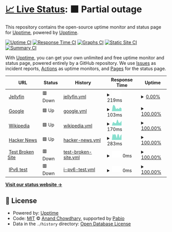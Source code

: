 # [📈 Live Status](https://demo.upptime.js.org): <!--live status--> **🟧 Partial outage**

This repository contains the open-source uptime monitor and status page for [Upptime](https://upptime.js.org), powered by [Upptime](https://github.com/upptime/upptime).

[![Uptime CI](https://github.com/upptime/upptime/workflows/Uptime%20CI/badge.svg)](https://github.com/upptime/upptime/actions?query=workflow%3A%22Uptime+CI%22)
[![Response Time CI](https://github.com/upptime/upptime/workflows/Response%20Time%20CI/badge.svg)](https://github.com/upptime/upptime/actions?query=workflow%3A%22Response+Time+CI%22)
[![Graphs CI](https://github.com/upptime/upptime/workflows/Graphs%20CI/badge.svg)](https://github.com/upptime/upptime/actions?query=workflow%3A%22Graphs+CI%22)
[![Static Site CI](https://github.com/upptime/upptime/workflows/Static%20Site%20CI/badge.svg)](https://github.com/upptime/upptime/actions?query=workflow%3A%22Static+Site+CI%22)
[![Summary CI](https://github.com/upptime/upptime/workflows/Summary%20CI/badge.svg)](https://github.com/upptime/upptime/actions?query=workflow%3A%22Summary+CI%22)

With [Upptime](https://upptime.js.org), you can get your own unlimited and free uptime monitor and status page, powered entirely by a GitHub repository. We use [Issues](https://github.com/upptime/upptime/issues) as incident reports, [Actions](https://github.com/upptime/upptime/actions) as uptime monitors, and [Pages](https://demo.upptime.js.org) for the status page.

<!--start: status pages-->
<!-- This summary is generated by Upptime (https://github.com/upptime/upptime) -->
<!-- Do not edit this manually, your changes will be overwritten -->
<!-- prettier-ignore -->
| URL | Status | History | Response Time | Uptime |
| --- | ------ | ------- | ------------- | ------ |
| <img alt="" src="https://icons.duckduckgo.com/ip3/jellyfin.seanbarzilay.org.ico" height="13"> [Jellyfin](https://jellyfin.seanbarzilay.org) | 🟥 Down | [jellyfin.yml](https://github.com/seanbarzilay/upptime/commits/HEAD/history/jellyfin.yml) | <details><summary><img alt="Response time graph" src="./graphs/jellyfin/response-time-week.png" height="20"> 219ms</summary><br><a href="https://demo.upptime.js.org/history/jellyfin"><img alt="Response time 198" src="https://img.shields.io/endpoint?url=https%3A%2F%2Fraw.githubusercontent.com%2Fseanbarzilay%2Fupptime%2FHEAD%2Fapi%2Fjellyfin%2Fresponse-time.json"></a><br><a href="https://demo.upptime.js.org/history/jellyfin"><img alt="24-hour response time 227" src="https://img.shields.io/endpoint?url=https%3A%2F%2Fraw.githubusercontent.com%2Fseanbarzilay%2Fupptime%2FHEAD%2Fapi%2Fjellyfin%2Fresponse-time-day.json"></a><br><a href="https://demo.upptime.js.org/history/jellyfin"><img alt="7-day response time 219" src="https://img.shields.io/endpoint?url=https%3A%2F%2Fraw.githubusercontent.com%2Fseanbarzilay%2Fupptime%2FHEAD%2Fapi%2Fjellyfin%2Fresponse-time-week.json"></a><br><a href="https://demo.upptime.js.org/history/jellyfin"><img alt="30-day response time 210" src="https://img.shields.io/endpoint?url=https%3A%2F%2Fraw.githubusercontent.com%2Fseanbarzilay%2Fupptime%2FHEAD%2Fapi%2Fjellyfin%2Fresponse-time-month.json"></a><br><a href="https://demo.upptime.js.org/history/jellyfin"><img alt="1-year response time 198" src="https://img.shields.io/endpoint?url=https%3A%2F%2Fraw.githubusercontent.com%2Fseanbarzilay%2Fupptime%2FHEAD%2Fapi%2Fjellyfin%2Fresponse-time-year.json"></a></details> | <details><summary><a href="https://demo.upptime.js.org/history/jellyfin">0.00%</a></summary><a href="https://demo.upptime.js.org/history/jellyfin"><img alt="All-time uptime 0.00%" src="https://img.shields.io/endpoint?url=https%3A%2F%2Fraw.githubusercontent.com%2Fseanbarzilay%2Fupptime%2FHEAD%2Fapi%2Fjellyfin%2Fuptime.json"></a><br><a href="https://demo.upptime.js.org/history/jellyfin"><img alt="24-hour uptime 0.00%" src="https://img.shields.io/endpoint?url=https%3A%2F%2Fraw.githubusercontent.com%2Fseanbarzilay%2Fupptime%2FHEAD%2Fapi%2Fjellyfin%2Fuptime-day.json"></a><br><a href="https://demo.upptime.js.org/history/jellyfin"><img alt="7-day uptime 0.00%" src="https://img.shields.io/endpoint?url=https%3A%2F%2Fraw.githubusercontent.com%2Fseanbarzilay%2Fupptime%2FHEAD%2Fapi%2Fjellyfin%2Fuptime-week.json"></a><br><a href="https://demo.upptime.js.org/history/jellyfin"><img alt="30-day uptime 1.38%" src="https://img.shields.io/endpoint?url=https%3A%2F%2Fraw.githubusercontent.com%2Fseanbarzilay%2Fupptime%2FHEAD%2Fapi%2Fjellyfin%2Fuptime-month.json"></a><br><a href="https://demo.upptime.js.org/history/jellyfin"><img alt="1-year uptime 0.00%" src="https://img.shields.io/endpoint?url=https%3A%2F%2Fraw.githubusercontent.com%2Fseanbarzilay%2Fupptime%2FHEAD%2Fapi%2Fjellyfin%2Fuptime-year.json"></a></details>
| <img alt="" src="https://icons.duckduckgo.com/ip3/www.google.com.ico" height="13"> [Google](https://www.google.com) | 🟩 Up | [google.yml](https://github.com/seanbarzilay/upptime/commits/HEAD/history/google.yml) | <details><summary><img alt="Response time graph" src="./graphs/google/response-time-week.png" height="20"> 103ms</summary><br><a href="https://demo.upptime.js.org/history/google"><img alt="Response time 104" src="https://img.shields.io/endpoint?url=https%3A%2F%2Fraw.githubusercontent.com%2Fseanbarzilay%2Fupptime%2FHEAD%2Fapi%2Fgoogle%2Fresponse-time.json"></a><br><a href="https://demo.upptime.js.org/history/google"><img alt="24-hour response time 112" src="https://img.shields.io/endpoint?url=https%3A%2F%2Fraw.githubusercontent.com%2Fseanbarzilay%2Fupptime%2FHEAD%2Fapi%2Fgoogle%2Fresponse-time-day.json"></a><br><a href="https://demo.upptime.js.org/history/google"><img alt="7-day response time 103" src="https://img.shields.io/endpoint?url=https%3A%2F%2Fraw.githubusercontent.com%2Fseanbarzilay%2Fupptime%2FHEAD%2Fapi%2Fgoogle%2Fresponse-time-week.json"></a><br><a href="https://demo.upptime.js.org/history/google"><img alt="30-day response time 104" src="https://img.shields.io/endpoint?url=https%3A%2F%2Fraw.githubusercontent.com%2Fseanbarzilay%2Fupptime%2FHEAD%2Fapi%2Fgoogle%2Fresponse-time-month.json"></a><br><a href="https://demo.upptime.js.org/history/google"><img alt="1-year response time 104" src="https://img.shields.io/endpoint?url=https%3A%2F%2Fraw.githubusercontent.com%2Fseanbarzilay%2Fupptime%2FHEAD%2Fapi%2Fgoogle%2Fresponse-time-year.json"></a></details> | <details><summary><a href="https://demo.upptime.js.org/history/google">100.00%</a></summary><a href="https://demo.upptime.js.org/history/google"><img alt="All-time uptime 100.00%" src="https://img.shields.io/endpoint?url=https%3A%2F%2Fraw.githubusercontent.com%2Fseanbarzilay%2Fupptime%2FHEAD%2Fapi%2Fgoogle%2Fuptime.json"></a><br><a href="https://demo.upptime.js.org/history/google"><img alt="24-hour uptime 100.00%" src="https://img.shields.io/endpoint?url=https%3A%2F%2Fraw.githubusercontent.com%2Fseanbarzilay%2Fupptime%2FHEAD%2Fapi%2Fgoogle%2Fuptime-day.json"></a><br><a href="https://demo.upptime.js.org/history/google"><img alt="7-day uptime 100.00%" src="https://img.shields.io/endpoint?url=https%3A%2F%2Fraw.githubusercontent.com%2Fseanbarzilay%2Fupptime%2FHEAD%2Fapi%2Fgoogle%2Fuptime-week.json"></a><br><a href="https://demo.upptime.js.org/history/google"><img alt="30-day uptime 100.00%" src="https://img.shields.io/endpoint?url=https%3A%2F%2Fraw.githubusercontent.com%2Fseanbarzilay%2Fupptime%2FHEAD%2Fapi%2Fgoogle%2Fuptime-month.json"></a><br><a href="https://demo.upptime.js.org/history/google"><img alt="1-year uptime 100.00%" src="https://img.shields.io/endpoint?url=https%3A%2F%2Fraw.githubusercontent.com%2Fseanbarzilay%2Fupptime%2FHEAD%2Fapi%2Fgoogle%2Fuptime-year.json"></a></details>
| <img alt="" src="https://icons.duckduckgo.com/ip3/en.wikipedia.org.ico" height="13"> [Wikipedia](https://en.wikipedia.org) | 🟩 Up | [wikipedia.yml](https://github.com/seanbarzilay/upptime/commits/HEAD/history/wikipedia.yml) | <details><summary><img alt="Response time graph" src="./graphs/wikipedia/response-time-week.png" height="20"> 170ms</summary><br><a href="https://demo.upptime.js.org/history/wikipedia"><img alt="Response time 247" src="https://img.shields.io/endpoint?url=https%3A%2F%2Fraw.githubusercontent.com%2Fseanbarzilay%2Fupptime%2FHEAD%2Fapi%2Fwikipedia%2Fresponse-time.json"></a><br><a href="https://demo.upptime.js.org/history/wikipedia"><img alt="24-hour response time 180" src="https://img.shields.io/endpoint?url=https%3A%2F%2Fraw.githubusercontent.com%2Fseanbarzilay%2Fupptime%2FHEAD%2Fapi%2Fwikipedia%2Fresponse-time-day.json"></a><br><a href="https://demo.upptime.js.org/history/wikipedia"><img alt="7-day response time 170" src="https://img.shields.io/endpoint?url=https%3A%2F%2Fraw.githubusercontent.com%2Fseanbarzilay%2Fupptime%2FHEAD%2Fapi%2Fwikipedia%2Fresponse-time-week.json"></a><br><a href="https://demo.upptime.js.org/history/wikipedia"><img alt="30-day response time 270" src="https://img.shields.io/endpoint?url=https%3A%2F%2Fraw.githubusercontent.com%2Fseanbarzilay%2Fupptime%2FHEAD%2Fapi%2Fwikipedia%2Fresponse-time-month.json"></a><br><a href="https://demo.upptime.js.org/history/wikipedia"><img alt="1-year response time 247" src="https://img.shields.io/endpoint?url=https%3A%2F%2Fraw.githubusercontent.com%2Fseanbarzilay%2Fupptime%2FHEAD%2Fapi%2Fwikipedia%2Fresponse-time-year.json"></a></details> | <details><summary><a href="https://demo.upptime.js.org/history/wikipedia">100.00%</a></summary><a href="https://demo.upptime.js.org/history/wikipedia"><img alt="All-time uptime 100.00%" src="https://img.shields.io/endpoint?url=https%3A%2F%2Fraw.githubusercontent.com%2Fseanbarzilay%2Fupptime%2FHEAD%2Fapi%2Fwikipedia%2Fuptime.json"></a><br><a href="https://demo.upptime.js.org/history/wikipedia"><img alt="24-hour uptime 100.00%" src="https://img.shields.io/endpoint?url=https%3A%2F%2Fraw.githubusercontent.com%2Fseanbarzilay%2Fupptime%2FHEAD%2Fapi%2Fwikipedia%2Fuptime-day.json"></a><br><a href="https://demo.upptime.js.org/history/wikipedia"><img alt="7-day uptime 100.00%" src="https://img.shields.io/endpoint?url=https%3A%2F%2Fraw.githubusercontent.com%2Fseanbarzilay%2Fupptime%2FHEAD%2Fapi%2Fwikipedia%2Fuptime-week.json"></a><br><a href="https://demo.upptime.js.org/history/wikipedia"><img alt="30-day uptime 100.00%" src="https://img.shields.io/endpoint?url=https%3A%2F%2Fraw.githubusercontent.com%2Fseanbarzilay%2Fupptime%2FHEAD%2Fapi%2Fwikipedia%2Fuptime-month.json"></a><br><a href="https://demo.upptime.js.org/history/wikipedia"><img alt="1-year uptime 100.00%" src="https://img.shields.io/endpoint?url=https%3A%2F%2Fraw.githubusercontent.com%2Fseanbarzilay%2Fupptime%2FHEAD%2Fapi%2Fwikipedia%2Fuptime-year.json"></a></details>
| <img alt="" src="https://icons.duckduckgo.com/ip3/news.ycombinator.com.ico" height="13"> [Hacker News](https://news.ycombinator.com) | 🟩 Up | [hacker-news.yml](https://github.com/seanbarzilay/upptime/commits/HEAD/history/hacker-news.yml) | <details><summary><img alt="Response time graph" src="./graphs/hacker-news/response-time-week.png" height="20"> 283ms</summary><br><a href="https://demo.upptime.js.org/history/hacker-news"><img alt="Response time 322" src="https://img.shields.io/endpoint?url=https%3A%2F%2Fraw.githubusercontent.com%2Fseanbarzilay%2Fupptime%2FHEAD%2Fapi%2Fhacker-news%2Fresponse-time.json"></a><br><a href="https://demo.upptime.js.org/history/hacker-news"><img alt="24-hour response time 479" src="https://img.shields.io/endpoint?url=https%3A%2F%2Fraw.githubusercontent.com%2Fseanbarzilay%2Fupptime%2FHEAD%2Fapi%2Fhacker-news%2Fresponse-time-day.json"></a><br><a href="https://demo.upptime.js.org/history/hacker-news"><img alt="7-day response time 283" src="https://img.shields.io/endpoint?url=https%3A%2F%2Fraw.githubusercontent.com%2Fseanbarzilay%2Fupptime%2FHEAD%2Fapi%2Fhacker-news%2Fresponse-time-week.json"></a><br><a href="https://demo.upptime.js.org/history/hacker-news"><img alt="30-day response time 339" src="https://img.shields.io/endpoint?url=https%3A%2F%2Fraw.githubusercontent.com%2Fseanbarzilay%2Fupptime%2FHEAD%2Fapi%2Fhacker-news%2Fresponse-time-month.json"></a><br><a href="https://demo.upptime.js.org/history/hacker-news"><img alt="1-year response time 322" src="https://img.shields.io/endpoint?url=https%3A%2F%2Fraw.githubusercontent.com%2Fseanbarzilay%2Fupptime%2FHEAD%2Fapi%2Fhacker-news%2Fresponse-time-year.json"></a></details> | <details><summary><a href="https://demo.upptime.js.org/history/hacker-news">100.00%</a></summary><a href="https://demo.upptime.js.org/history/hacker-news"><img alt="All-time uptime 100.00%" src="https://img.shields.io/endpoint?url=https%3A%2F%2Fraw.githubusercontent.com%2Fseanbarzilay%2Fupptime%2FHEAD%2Fapi%2Fhacker-news%2Fuptime.json"></a><br><a href="https://demo.upptime.js.org/history/hacker-news"><img alt="24-hour uptime 100.00%" src="https://img.shields.io/endpoint?url=https%3A%2F%2Fraw.githubusercontent.com%2Fseanbarzilay%2Fupptime%2FHEAD%2Fapi%2Fhacker-news%2Fuptime-day.json"></a><br><a href="https://demo.upptime.js.org/history/hacker-news"><img alt="7-day uptime 100.00%" src="https://img.shields.io/endpoint?url=https%3A%2F%2Fraw.githubusercontent.com%2Fseanbarzilay%2Fupptime%2FHEAD%2Fapi%2Fhacker-news%2Fuptime-week.json"></a><br><a href="https://demo.upptime.js.org/history/hacker-news"><img alt="30-day uptime 100.00%" src="https://img.shields.io/endpoint?url=https%3A%2F%2Fraw.githubusercontent.com%2Fseanbarzilay%2Fupptime%2FHEAD%2Fapi%2Fhacker-news%2Fuptime-month.json"></a><br><a href="https://demo.upptime.js.org/history/hacker-news"><img alt="1-year uptime 99.99%" src="https://img.shields.io/endpoint?url=https%3A%2F%2Fraw.githubusercontent.com%2Fseanbarzilay%2Fupptime%2FHEAD%2Fapi%2Fhacker-news%2Fuptime-year.json"></a></details>
| <img alt="" src="https://icons.duckduckgo.com/ip3/thissitedoesnotexist.koj.co.ico" height="13"> [Test Broken Site](https://thissitedoesnotexist.koj.co) | 🟥 Down | [test-broken-site.yml](https://github.com/seanbarzilay/upptime/commits/HEAD/history/test-broken-site.yml) | <details><summary><img alt="Response time graph" src="./graphs/test-broken-site/response-time-week.png" height="20"> 0ms</summary><br><a href="https://demo.upptime.js.org/history/test-broken-site"><img alt="Response time 0" src="https://img.shields.io/endpoint?url=https%3A%2F%2Fraw.githubusercontent.com%2Fseanbarzilay%2Fupptime%2FHEAD%2Fapi%2Ftest-broken-site%2Fresponse-time.json"></a><br><a href="https://demo.upptime.js.org/history/test-broken-site"><img alt="24-hour response time 0" src="https://img.shields.io/endpoint?url=https%3A%2F%2Fraw.githubusercontent.com%2Fseanbarzilay%2Fupptime%2FHEAD%2Fapi%2Ftest-broken-site%2Fresponse-time-day.json"></a><br><a href="https://demo.upptime.js.org/history/test-broken-site"><img alt="7-day response time 0" src="https://img.shields.io/endpoint?url=https%3A%2F%2Fraw.githubusercontent.com%2Fseanbarzilay%2Fupptime%2FHEAD%2Fapi%2Ftest-broken-site%2Fresponse-time-week.json"></a><br><a href="https://demo.upptime.js.org/history/test-broken-site"><img alt="30-day response time 0" src="https://img.shields.io/endpoint?url=https%3A%2F%2Fraw.githubusercontent.com%2Fseanbarzilay%2Fupptime%2FHEAD%2Fapi%2Ftest-broken-site%2Fresponse-time-month.json"></a><br><a href="https://demo.upptime.js.org/history/test-broken-site"><img alt="1-year response time 0" src="https://img.shields.io/endpoint?url=https%3A%2F%2Fraw.githubusercontent.com%2Fseanbarzilay%2Fupptime%2FHEAD%2Fapi%2Ftest-broken-site%2Fresponse-time-year.json"></a></details> | <details><summary><a href="https://demo.upptime.js.org/history/test-broken-site">100.00%</a></summary><a href="https://demo.upptime.js.org/history/test-broken-site"><img alt="All-time uptime 100.00%" src="https://img.shields.io/endpoint?url=https%3A%2F%2Fraw.githubusercontent.com%2Fseanbarzilay%2Fupptime%2FHEAD%2Fapi%2Ftest-broken-site%2Fuptime.json"></a><br><a href="https://demo.upptime.js.org/history/test-broken-site"><img alt="24-hour uptime 100.00%" src="https://img.shields.io/endpoint?url=https%3A%2F%2Fraw.githubusercontent.com%2Fseanbarzilay%2Fupptime%2FHEAD%2Fapi%2Ftest-broken-site%2Fuptime-day.json"></a><br><a href="https://demo.upptime.js.org/history/test-broken-site"><img alt="7-day uptime 100.00%" src="https://img.shields.io/endpoint?url=https%3A%2F%2Fraw.githubusercontent.com%2Fseanbarzilay%2Fupptime%2FHEAD%2Fapi%2Ftest-broken-site%2Fuptime-week.json"></a><br><a href="https://demo.upptime.js.org/history/test-broken-site"><img alt="30-day uptime 100.00%" src="https://img.shields.io/endpoint?url=https%3A%2F%2Fraw.githubusercontent.com%2Fseanbarzilay%2Fupptime%2FHEAD%2Fapi%2Ftest-broken-site%2Fuptime-month.json"></a><br><a href="https://demo.upptime.js.org/history/test-broken-site"><img alt="1-year uptime 100.00%" src="https://img.shields.io/endpoint?url=https%3A%2F%2Fraw.githubusercontent.com%2Fseanbarzilay%2Fupptime%2FHEAD%2Fapi%2Ftest-broken-site%2Fuptime-year.json"></a></details>
| <img alt="" src="https://icons.duckduckgo.com/ip3/null.ico" height="13"> [IPv6 test](forwardemail.net) | 🟥 Down | [i-pv6-test.yml](https://github.com/seanbarzilay/upptime/commits/HEAD/history/i-pv6-test.yml) | <details><summary><img alt="Response time graph" src="./graphs/i-pv6-test/response-time-week.png" height="20"> 0ms</summary><br><a href="https://demo.upptime.js.org/history/i-pv6-test"><img alt="Response time 0" src="https://img.shields.io/endpoint?url=https%3A%2F%2Fraw.githubusercontent.com%2Fseanbarzilay%2Fupptime%2FHEAD%2Fapi%2Fi-pv6-test%2Fresponse-time.json"></a><br><a href="https://demo.upptime.js.org/history/i-pv6-test"><img alt="24-hour response time 0" src="https://img.shields.io/endpoint?url=https%3A%2F%2Fraw.githubusercontent.com%2Fseanbarzilay%2Fupptime%2FHEAD%2Fapi%2Fi-pv6-test%2Fresponse-time-day.json"></a><br><a href="https://demo.upptime.js.org/history/i-pv6-test"><img alt="7-day response time 0" src="https://img.shields.io/endpoint?url=https%3A%2F%2Fraw.githubusercontent.com%2Fseanbarzilay%2Fupptime%2FHEAD%2Fapi%2Fi-pv6-test%2Fresponse-time-week.json"></a><br><a href="https://demo.upptime.js.org/history/i-pv6-test"><img alt="30-day response time 0" src="https://img.shields.io/endpoint?url=https%3A%2F%2Fraw.githubusercontent.com%2Fseanbarzilay%2Fupptime%2FHEAD%2Fapi%2Fi-pv6-test%2Fresponse-time-month.json"></a><br><a href="https://demo.upptime.js.org/history/i-pv6-test"><img alt="1-year response time 0" src="https://img.shields.io/endpoint?url=https%3A%2F%2Fraw.githubusercontent.com%2Fseanbarzilay%2Fupptime%2FHEAD%2Fapi%2Fi-pv6-test%2Fresponse-time-year.json"></a></details> | <details><summary><a href="https://demo.upptime.js.org/history/i-pv6-test">100.00%</a></summary><a href="https://demo.upptime.js.org/history/i-pv6-test"><img alt="All-time uptime 100.00%" src="https://img.shields.io/endpoint?url=https%3A%2F%2Fraw.githubusercontent.com%2Fseanbarzilay%2Fupptime%2FHEAD%2Fapi%2Fi-pv6-test%2Fuptime.json"></a><br><a href="https://demo.upptime.js.org/history/i-pv6-test"><img alt="24-hour uptime 100.00%" src="https://img.shields.io/endpoint?url=https%3A%2F%2Fraw.githubusercontent.com%2Fseanbarzilay%2Fupptime%2FHEAD%2Fapi%2Fi-pv6-test%2Fuptime-day.json"></a><br><a href="https://demo.upptime.js.org/history/i-pv6-test"><img alt="7-day uptime 100.00%" src="https://img.shields.io/endpoint?url=https%3A%2F%2Fraw.githubusercontent.com%2Fseanbarzilay%2Fupptime%2FHEAD%2Fapi%2Fi-pv6-test%2Fuptime-week.json"></a><br><a href="https://demo.upptime.js.org/history/i-pv6-test"><img alt="30-day uptime 100.00%" src="https://img.shields.io/endpoint?url=https%3A%2F%2Fraw.githubusercontent.com%2Fseanbarzilay%2Fupptime%2FHEAD%2Fapi%2Fi-pv6-test%2Fuptime-month.json"></a><br><a href="https://demo.upptime.js.org/history/i-pv6-test"><img alt="1-year uptime 100.00%" src="https://img.shields.io/endpoint?url=https%3A%2F%2Fraw.githubusercontent.com%2Fseanbarzilay%2Fupptime%2FHEAD%2Fapi%2Fi-pv6-test%2Fuptime-year.json"></a></details>

<!--end: status pages-->

[**Visit our status website →**](https://demo.upptime.js.org)

## 📄 License

- Powered by: [Upptime](https://github.com/upptime/upptime)
- Code: [MIT](./LICENSE) © [Anand Chowdhary](https://anandchowdhary.com), supported by [Pabio](https://pabio.com)
- Data in the `./history` directory: [Open Database License](https://opendatacommons.org/licenses/odbl/1-0/)
